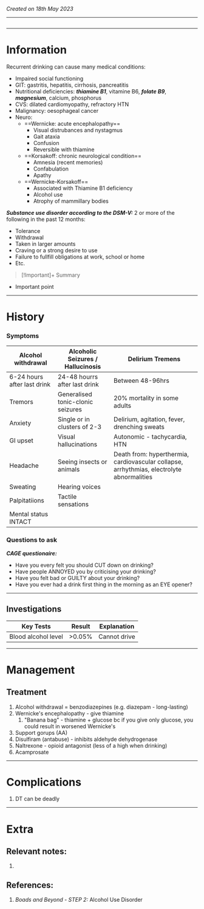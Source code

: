 *Created on 18th May 2023*

---
```toc
```
---

# Information
Recurrent drinking can cause many medical conditions:
- Impaired social functioning
- GIT: gastritis, hepatitis, cirrhosis, pancreatitis
- Nutritional deficiencies: ***thiamine B1***, vitamine B6, ***folate B9***, ***magnesium***, calcium, phosphorus
- CVS: dilated cardiomyopathy, refractory HTN
- Malignancy: oesophageal cancer
- Neuro:
	- ==Wernicke: acute encephalopathy==
		- Visual distrubances and nystagmus
		- Gait ataxia
		- Confusion
		- Reversible with thiamine
	- ==Korsakoff: chronic neurological condition==
		- Amnesia (recent memories)
		- Confabulation 
		- Apathy
	- ==Wernicke-Korsakoff==
		- Associated with Thiamine B1 deficiency
		- Alcohol use
		- Atrophy of mammillary bodies


***Substance use disorder according to the DSM-V:***
2 or more of the following in the past 12 months:
- Tolerance
- Withdrawal
- Taken in larger amounts
- Craving or a strong desire to use
- Failure to fullfill obligations at work, school or home
- Etc.


> [!Important]+ Summary
- Important point

--- 
# History
### Symptoms
| Alcohol withdrawal          | Alcoholic Seizures / Hallucinosis | Delirium Tremens                             |
| --------------------------- | --------------------------------- | -------------------------------------------- |
| 6-24 hours after last drink | 24-48 hourrs after last drink     | Between 48-96hrs                             |
| Tremors                     | Generalised tonic-clonic seizures | 20% mortality in some adults                 |
| Anxiety                     | Single or in clusters of 2-3      | Delirium, agitation, fever, drenching sweats |
| GI upset                    | Visual hallucinations             | Autonomic - tachycardia, HTN                                             |
| Headache                    | Seeing insects or animals         | Death from: hyperthermia, cardiovascular collapse, arrhythmias, electrolyte abnormalities                                             |
| Sweating                    | Hearing voices                    |                                              |
| Palpitatiions               | Tactile sensations                |                                              |
| Mental status INTACT        |                                   |                                              |


### Questions to ask
***CAGE questionaire:***
- Have you every felt you should CUT down on drinking?
- Have people ANNOYED you by criticising your drinking?
- Have you felt bad or GUILTY about your drinking?
- Have you ever had a drink first thing in the morning as an EYE opener?


---

## Investigations
| Key Tests                 |Result| Explanation                                                                                                                                                     |
| ------------------------- | --- | --------------------------------------------------------------------------------------------------------------------------------------------------------------- |
|Blood alcohol level|>0.05%|Cannot drive|

---

# Management
## Treatment
1. Alcohol withdrawal = benzodiazepines (e.g. diazepam - long-lasting) 
2. Wernicke's encephalopathy - give thiamine
	1. "Banana bag" - thiamine + glucose bc if you give only glucose, you could result in worsened Wernicke's
3. Support gorups (AA)
4. Disulfiram (antabuse) - inhibits aldehyde dehydrogenase 
5. Naltrexone - opioid antagonist (less of a high when drinking)
6. Acamprosate


---

# Complications
1. DT can be deadly

---

# Extra
## Relevant notes:
1. 
## References:
1. *Boads and Beyond - STEP 2:* Alcohol Use Disorder
